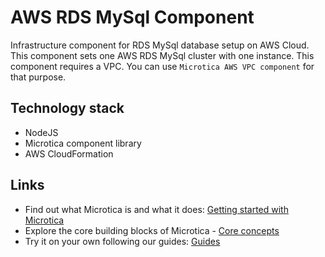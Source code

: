 # AWS RDS MySql Component

Infrastructure component for RDS MySql database setup on AWS Cloud. This component sets one AWS RDS MySql cluster with one instance. This component requires a VPC. You can use `Microtica AWS VPC component` for that purpose.

## Technology stack
- NodeJS
- Microtica component library
- AWS CloudFormation

## Links

* Find out what Microtica is and what it does: [Getting started with Microtica](https://microtica.atlassian.net/servicedesk/customer/portal/1/topic/bec96a57-c909-4279-8712-4fb87238dc56)
* Explore the core building blocks of Microtica - [Core concepts](https://microtica.atlassian.net/servicedesk/customer/portal/1/topic/a5cc9d92-3dc4-436a-98ad-89f0d5f370d0)
* Try it on your own following our guides: [Guides](https://microtica.atlassian.net/servicedesk/customer/portal/1/topic/d57872f7-8a64-4b57-8419-d55a25710d32)
